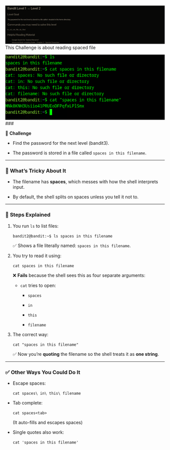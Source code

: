 ![](../../../assets/Pasted%20image%2020250726125215.png)This Challenge is about reading spaced file 

![](../../../assets/Pasted%20image%2020250726125347.png)### 

🎯 **Challenge**

- Find the password for the next level (bandit3).
    
- The password is stored in a file called `spaces in this filename`.
    

---

### 🧠 **What’s Tricky About It**

- The filename has **spaces**, which messes with how the shell interprets input.
    
- By default, the shell splits on spaces unless you tell it not to.
    

---

### 🧪 **Steps Explained**

1. You run `ls` to list files:

    `bandit2@bandit:~$ ls spaces in this filename`
    
    ✅ Shows a file literally named: `spaces in this filename`.
    
2. You try to read it using:
    
    `cat spaces in this filename`
    
    ❌ **Fails** because the shell sees this as four separate arguments:
    
    - `cat` tries to open:
        
        - `spaces`
            
        - `in`
            
        - `this`
            
        - `filename`
            
3. The correct way:

    `cat "spaces in this filename"`
    
    ✅ Now you’re **quoting** the filename so the shell treats it as **one string**.
    

---

### ✅ **Other Ways You Could Do It**

- Escape spaces:
    
    `cat spaces\ in\ this\ filename`
    
- Tab complete:

    `cat spaces<tab>`
    
    (It auto-fills and escapes spaces)
    
- Single quotes also work:
    
    `cat 'spaces in this filename'`